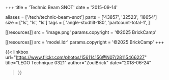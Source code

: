 +++
title = 'Technic Beam SNOT'
date  = '2015-09-14'

aliases = ['/tech/technic-beam-snot']
parts = ['43857', '32523', '18654']
size  = ['1s', '1s', '1s']
tags  = [
  'angle-studtilt-180',
  'partcount-total-1',
]

[[resources]]
src              = 'image.png'
params.copyright = '©2025 BrickCamp'

[[resources]]
src              = 'model.ldr'
params.copyright = '©2025 BrickCamp'
+++

{{< linkbox
    url="https://www.flickr.com/photos/156114156@N07/28115466227"
    title="LEGO Technique 0321"
    author="ZoulBrick"
    date="2018-06-24"
>}}
